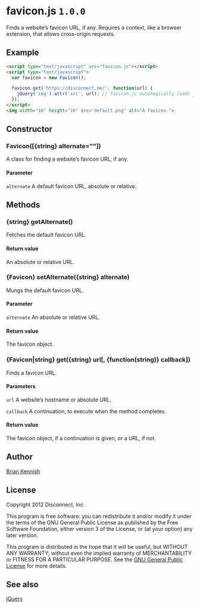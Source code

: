 # favicon.js `1.0.0`

Finds a website’s favicon URL, if any. Requires a context, like a browser extension, that allows cross-origin requests.

## Example

```html
<script type="text/javascript" src="favicon.js"></script>
<script type="text/javascript">
  var favicon = new Favicon();

  favicon.get('https://disconnect.me/', function(url) {
    jQuery('img').attr('src', url); // favicon.js automagically loads jQuery.
  });
</script>
<img width="16" height="16" src="default.png" alt="A favicon.">
```

## Constructor

### Favicon([{string} alternate=""])

A class for finding a website’s favicon URL, if any.

#### Parameter

`alternate` A default favicon URL, absolute or relative.

## Methods

### {string} getAlternate()

Fetches the default favicon URL.

#### Return value

An absolute or relative URL.

### {Favicon} setAlternate({string} alternate)

Mungs the default favicon URL.

#### Parameter

`alternate` An absolute or relative URL.

#### Return value

The favicon object.

### {Favicon|string} get({string} url[, {function(string)} callback])

Finds a favicon URL.

#### Parameters

`url` A website’s hostname or absolute URL.

`callback` A continuation, to execute when the method completes.

#### Return value

The favicon object, if a continuation is given, or a URL, if not.

## Author

[Brian Kennish](https://github.com/byoogle)

## License

Copyright 2012 Disconnect, Inc.

This program is free software: you can redistribute it and/or modify it under the terms of the GNU General Public License as published by the Free Software Foundation, either version 3 of the License, or (at your option) any later version.

This program is distributed in the hope that it will be useful, but WITHOUT ANY WARRANTY; without even the implied warranty of MERCHANTABILITY or FITNESS FOR A PARTICULAR PURPOSE. See the [GNU General Public License](https://www.gnu.org/licenses/gpl.html) for more details.

## See also

[jQuery](https://github.com/jquery/jquery)
